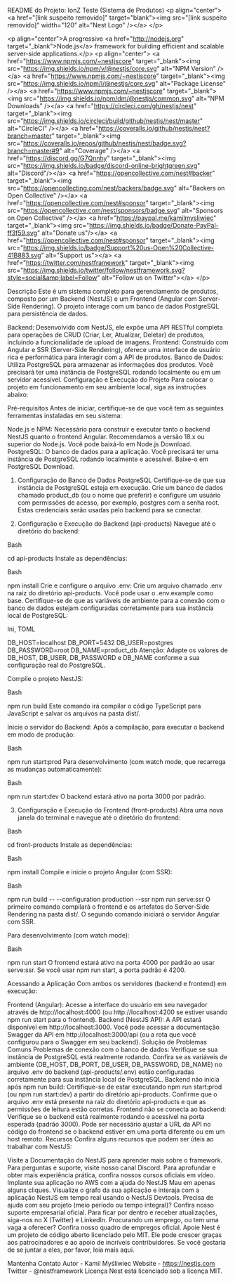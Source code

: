 README do Projeto: IonZ Teste (Sistema de Produtos)
&lt;p align="center">
&lt;a href="[link suspeito removido]" target="blank">&lt;img src="[link suspeito removido]" width="120" alt="Nest Logo" />&lt;/a>
&lt;/p>

&lt;p align="center">A progressive &lt;a href="http://nodejs.org" target="_blank">Node.js&lt;/a> framework for building efficient and scalable server-side applications.&lt;/p>
&lt;p align="center">
&lt;a href="https://www.npmjs.com/~nestjscore" target="_blank">&lt;img src="https://img.shields.io/npm/v/@nestjs/core.svg" alt="NPM Version" />&lt;/a>
&lt;a href="https://www.npmjs.com/~nestjscore" target="_blank">&lt;img src="https://img.shields.io/npm/l/@nestjs/core.svg" alt="Package License" />&lt;/a>
&lt;a href="https://www.npmjs.com/~nestjscore" target="_blank">&lt;img src="https://img.shields.io/npm/dm/@nestjs/common.svg" alt="NPM Downloads" />&lt;/a>
&lt;a href="https://circleci.com/gh/nestjs/nest" target="_blank">&lt;img src="https://img.shields.io/circleci/build/github/nestjs/nest/master" alt="CircleCI" />&lt;/a>
&lt;a href="https://coveralls.io/github/nestjs/nest?branch=master" target="_blank">&lt;img src="https://coveralls.io/repos/github/nestjs/nest/badge.svg?branch=master#9" alt="Coverage" />&lt;/a>
&lt;a href="https://discord.gg/G7Qnnhy" target="_blank">&lt;img src="https://img.shields.io/badge/discord-online-brightgreen.svg" alt="Discord"/>&lt;/a>
&lt;a href="https://opencollective.com/nest#backer" target="_blank">&lt;img src="https://opencollecting.com/nest/backers/badge.svg" alt="Backers on Open Collective" />&lt;/a>
&lt;a href="https://opencollective.com/nest#sponsor" target="_blank">&lt;img src="https://opencollective.com/nest/sponsors/badge.svg" alt="Sponsors on Open Collective" />&lt;/a>
&lt;a href="https://paypal.me/kamilmysliwiec" target="_blank">&lt;img src="https://img.shields.io/badge/Donate-PayPal-ff3f59.svg" alt="Donate us"/>&lt;/a>
&lt;a href="https://opencollective.com/nest#sponsor"  target="_blank">&lt;img src="https://img.shields.io/badge/Support%20us-Open%20Collective-41B883.svg" alt="Support us">&lt;/a>
&lt;a href="https://twitter.com/nestframework" target="_blank">&lt;img src="https://img.shields.io/twitter/follow/nestframework.svg?style=social&amp;label=Follow" alt="Follow us on Twitter">&lt;/a>
&lt;/p>

Descrição
Este é um sistema completo para gerenciamento de produtos, composto por um Backend (NestJS) e um Frontend (Angular com Server-Side Rendering). O projeto interage com um banco de dados PostgreSQL para persistência de dados.

Backend: Desenvolvido com NestJS, ele expõe uma API RESTful completa para operações de CRUD (Criar, Ler, Atualizar, Deletar) de produtos, incluindo a funcionalidade de upload de imagens.
Frontend: Construído com Angular e SSR (Server-Side Rendering), oferece uma interface de usuário rica e performática para interagir com a API de produtos.
Banco de Dados: Utiliza PostgreSQL para armazenar as informações dos produtos. Você precisará ter uma instância de PostgreSQL rodando localmente ou em um servidor acessível.
Configuração e Execução do Projeto
Para colocar o projeto em funcionamento em seu ambiente local, siga as instruções abaixo:

Pré-requisitos
Antes de iniciar, certifique-se de que você tem as seguintes ferramentas instaladas em seu sistema:

Node.js e NPM: Necessário para construir e executar tanto o backend NestJS quanto o frontend Angular. Recomendamos a versão 18.x ou superior do Node.js. Você pode baixá-lo em Node.js Download.
PostgreSQL: O banco de dados para a aplicação. Você precisará ter uma instância de PostgreSQL rodando localmente e acessível. Baixe-o em PostgreSQL Download.
1. Configuração do Banco de Dados PostgreSQL
Certifique-se de que sua instância de PostgreSQL esteja em execução.
Crie um banco de dados chamado product_db (ou o nome que preferir) e configure um usuário com permissões de acesso, por exemplo, postgres com a senha root. Estas credenciais serão usadas pelo backend para se conectar.

2. Configuração e Execução do Backend (api-products)
Navegue até o diretório do backend:

Bash

cd api-products
Instale as dependências:

Bash

npm install
Crie e configure o arquivo .env:
Crie um arquivo chamado .env na raiz do diretório api-products. Você pode usar o .env.example como base. Certifique-se de que as variáveis de ambiente para a conexão com o banco de dados estejam configuradas corretamente para sua instância local de PostgreSQL:

Ini, TOML

DB_HOST=localhost
DB_PORT=5432
DB_USER=postgres
DB_PASSWORD=root
DB_NAME=product_db
Atenção: Adapte os valores de DB_HOST, DB_USER, DB_PASSWORD e DB_NAME conforme a sua configuração real do PostgreSQL.

Compile o projeto NestJS:

Bash

npm run build
Este comando irá compilar o código TypeScript para JavaScript e salvar os arquivos na pasta dist/.

Inicie o servidor do Backend:
Após a compilação, para executar o backend em modo de produção:

Bash

npm run start:prod
Para desenvolvimento (com watch mode, que recarrega as mudanças automaticamente):

Bash

npm run start:dev
O backend estará ativo na porta 3000 por padrão.

3. Configuração e Execução do Frontend (front-products)
Abra uma nova janela do terminal e navegue até o diretório do frontend:

Bash

cd front-products
Instale as dependências:

Bash

npm install
Compile e inicie o projeto Angular (com SSR):

Bash

npm run build -- --configuration production --ssr
npm run serve:ssr
O primeiro comando compilará o frontend e os artefatos do Server-Side Rendering na pasta dist/. O segundo comando iniciará o servidor Angular com SSR.

Para desenvolvimento (com watch mode):

Bash

npm run start
O frontend estará ativo na porta 4000 por padrão ao usar serve:ssr. Se você usar npm run start, a porta padrão é 4200.

Acessando a Aplicação
Com ambos os servidores (backend e frontend) em execução:

Frontend (Angular): Acesse a interface do usuário em seu navegador através de http://localhost:4000 (ou http://localhost:4200 se estiver usando npm run start para o frontend).
Backend (NestJS API): A API estará disponível em http://localhost:3000.
Você pode acessar a documentação Swagger da API em http://localhost:3000/api (ou a rota que você configurou para o Swagger em seu backend).
Solução de Problemas Comuns
Problemas de conexão com o banco de dados:
Verifique se sua instância de PostgreSQL está realmente rodando.
Confira se as variáveis de ambiente (DB_HOST, DB_PORT, DB_USER, DB_PASSWORD, DB_NAME) no arquivo .env do backend (api-products/.env) estão configuradas corretamente para sua instância local de PostgreSQL.
Backend não inicia após npm run build:
Certifique-se de estar executando npm run start:prod (ou npm run start:dev) a partir do diretório api-products.
Confirme que o arquivo .env está presente na raiz do diretório api-products e que as permissões de leitura estão corretas.
Frontend não se conecta ao backend:
Verifique se o backend está realmente rodando e acessível na porta esperada (padrão 3000).
Pode ser necessário ajustar a URL da API no código do frontend se o backend estiver em uma porta diferente ou em um host remoto.
Recursos
Confira alguns recursos que podem ser úteis ao trabalhar com NestJS:

Visite a Documentação do NestJS para aprender mais sobre o framework.
Para perguntas e suporte, visite nosso canal Discord.
Para aprofundar e obter mais experiência prática, confira nossos cursos oficiais em vídeo.
Implante sua aplicação no AWS com a ajuda do NestJS Mau em apenas alguns cliques.
Visualize o grafo da sua aplicação e interaja com a aplicação NestJS em tempo real usando o NestJS Devtools.
Precisa de ajuda com seu projeto (meio período ou tempo integral)? Confira nosso suporte empresarial oficial.
Para ficar por dentro e receber atualizações, siga-nos no X (Twitter) e LinkedIn.
Procurando um emprego, ou tem uma vaga a oferecer? Confira nosso quadro de empregos oficial.
Apoie
Nest é um projeto de código aberto licenciado pelo MIT. Ele pode crescer graças aos patrocinadores e ao apoio de incríveis contribuidores. Se você gostaria de se juntar a eles, por favor, leia mais aqui.

Mantenha Contato
Autor - Kamil Myśliwiec
Website - https://nestjs.com
Twitter - @nestframework
Licença
Nest está licenciado sob a licença MIT.
